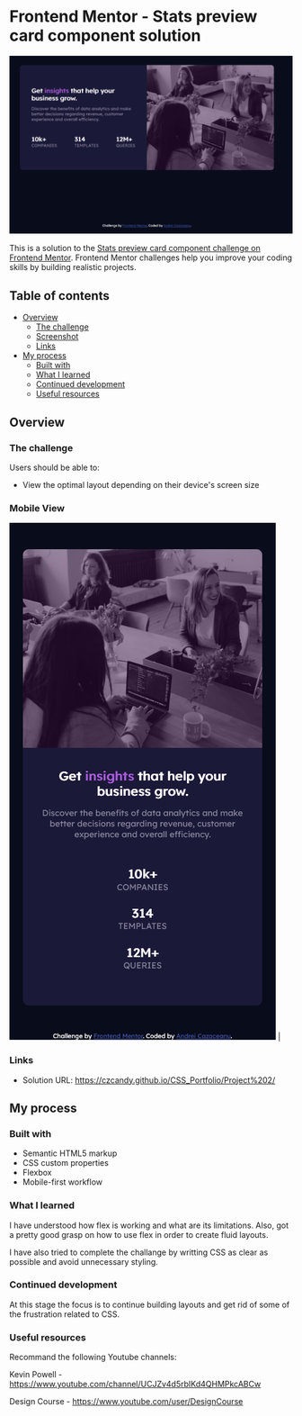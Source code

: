 # Frontend Mentor - Stats preview card component solution

![Stats preview card component desktop view](./design/Card_component_desktop.png)

This is a solution to the [Stats preview card component challenge on Frontend Mentor](https://www.frontendmentor.io/challenges/stats-preview-card-component-8JqbgoU62). Frontend Mentor challenges help you improve your coding skills by building realistic projects. 

## Table of contents

- [Overview](#overview)
  - [The challenge](#the-challenge)
  - [Screenshot](#mobile-view)
  - [Links](#links)
- [My process](#my-process)
  - [Built with](#built-with)
  - [What I learned](#what-i-learned)
  - [Continued development](#continued-development)
  - [Useful resources](#useful-resources)


## Overview

### The challenge

Users should be able to:

- View the optimal layout depending on their device's screen size

### Mobile View

![Stats preview card component desktop view](./design/Card_component_mobile.png) |

### Links

- Solution URL: https://czcandy.github.io/CSS_Portfolio/Project%202/

## My process

### Built with

- Semantic HTML5 markup
- CSS custom properties
- Flexbox
- Mobile-first workflow

### What I learned

I have understood how flex is working and what are its limitations. Also, got a pretty good grasp on how to use flex in order to create fluid layouts.

I have also tried to complete the challange by writting CSS as clear as possible and avoid unnecessary styling.


### Continued development

At this stage the focus is to continue building layouts and get rid of some of the frustration related to CSS.

### Useful resources
Recommand the following Youtube channels:

Kevin Powell - https://www.youtube.com/channel/UCJZv4d5rbIKd4QHMPkcABCw

Design Course - https://www.youtube.com/user/DesignCourse


